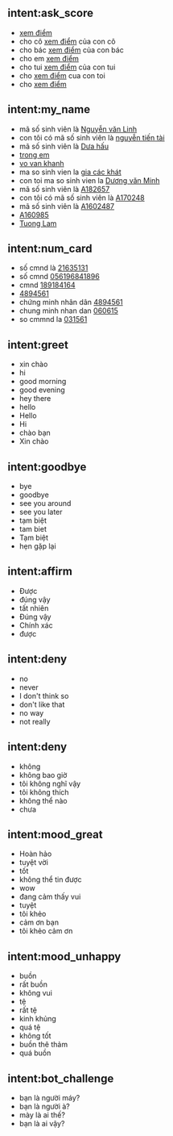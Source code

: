 
## intent:ask_score 
- [xem điểm](score) 
- cho cô [xem điểm](score) của con cô
- cho bác [xem điểm](score) của con bác
- cho em [xem điểm](score)
- cho tui [xem điểm](score) của con tui
- cho [xem điểm](score) cua con toi 
- cho [xem điểm](score)


## intent:my_name
- mã số sinh viên là [Nguyễn văn Linh](name)
- con tôi có mã số sinh viên là [nguyễn tiến tài](name)
- mã số sinh viên là [Dưa hấu](name)
- [trong em](name)
- [vo van khanh](name)
- ma so sinh vien la [gia các khát](name)
- con toi ma so sinh vien la [Dương văn Minh](name) 
- mã số sinh viên là [A182657](name)
- con tôi có mã số sinh viên là [A170248](name)
- mã số sinh viên là [A1602487](name)
- [A160985](name)
- [Tuong Lam](name)
 

## intent:num_card
- số cmnd là [21635131](card)
- số cmnd [056196841896](card)
- cmnd [189184164](card)
- [4894561](card)
- chứng minh nhân dân [4894561](card)
- chung minh nhan dan [060615](card)
- so cmmnd la [031561](card)

## intent:greet
- xin chào
- hi
- good morning
- good evening
- hey there
- hello
- Hello
- Hi
- chào bạn
- Xin chào

## intent:goodbye
- bye
- goodbye
- see you around
- see you later
- tạm biệt
- tam biet
- Tạm biệt
- hẹn gặp lại


## intent:affirm
- Được
- đúng vậy 
- tất nhiên
- Đúng vậy 
- Chính xác 
- được 

## intent:deny
- no
- never
- I don't think so
- don't like that
- no way
- not really

## intent:deny
- không
- không bao giờ
- tôi không nghĩ vậy 
- tôi không thích
- không thể nào
- chưa 

## intent:mood_great
- Hoàn hảo
- tuyệt vời
- tốt
- không thể tin được
- wow
- đang cảm thấy vui
- tuyệt 
- tôi khẻo
- cảm ơn bạn 
- tôi khẻo cảm ơn

## intent:mood_unhappy
- buồn
- rất buồn
- không vui
- tệ 
- rất tệ
- kinh khủng
- quá tệ
- không tốt
- buồn thê thảm 
- quá buồn

## intent:bot_challenge
- bạn là người máy?
- bạn là người à?
- mày là ai thế?
- bạn là ai vậy?
